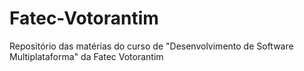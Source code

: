 # Fatec-Votorantim
Repositório das matérias do curso de "Desenvolvimento de Software Multiplataforma" da Fatec Votorantim
